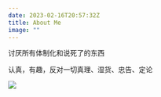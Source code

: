 ```yaml
---
date: 2023-02-16T20:57:32Z
title: About Me
image: ""
---
```

讨厌所有体制化和说死了的东西

认真，有趣，反对一切真理、湿货、忠告、定论


![](https://res.cloudinary.com/y4code/image/upload/v1577542510/upload_path_f_to_cloudinary/kannima_ylwehy.jpg)



